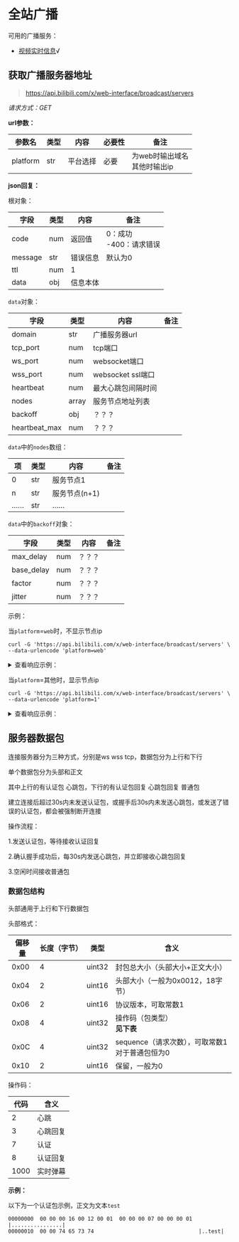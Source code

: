 # 全站广播

可用的广播服务：

- [视频实时信息](video_room.md)√

## 获取广播服务器地址

> https://api.bilibili.com/x/web-interface/broadcast/servers 

*请求方式：GET*

**url参数：**

| 参数名   | 类型 | 内容     | 必要性 | 备注                              |
| -------- | ---- | -------- | ------ | --------------------------------- |
| platform | str  | 平台选择 | 必要   | 为web时输出域名<br />其他时输出ip |

**json回复：**

根对象：

| 字段    | 类型 | 内容     | 备注                        |
| ------- | ---- | -------- | --------------------------- |
| code    | num  | 返回值   | 0：成功<br />-400：请求错误 |
| message | str  | 错误信息 | 默认为0                     |
| ttl     | num  | 1        |                             |
| data    | obj  | 信息本体 |                             |

`data`对象：

| 字段          | 类型   | 内容               | 备注 |
| ------------- | ------ | ------------------ | ---- |
| domain        | str    | 广播服务器url      |      |
| tcp_port      | num    | tcp端口            |      |
| ws_port       | num    | websocket端口      |      |
| wss_port      | num    | websocket ssl端口  |      |
| heartbeat     | num    | 最大心跳包间隔时间 |      |
| nodes         | array | 服务节点地址列表   |      |
| backoff       | obj    | ？？？             |      |
| heartbeat_max | num    | ？？？             |      |

`data`中的`nodes`数组：

| 项   | 类型 | 内容          | 备注 |
| ---- | ---- | ------------- | ---- |
| 0    | str  | 服务节点1     |      |
| n    | str  | 服务节点(n+1) |      |
| ……   | str  | ……            |      |

`data`中的`backoff`对象：

| 字段       | 类型 | 内容   | 备注 |
| ---------- | ---- | ------ | ---- |
| max_delay  | num  | ？？？ |      |
| base_delay | num  | ？？？ |      |
| factor     | num  | ？？？ |      |
| jitter     | num  | ？？？ |      |

示例：

当`platform`=`web`时，不显示节点ip

```shell
curl -G 'https://api.bilibili.com/x/web-interface/broadcast/servers' \
--data-urlencode 'platform=web'
```

<details>
<summary>查看响应示例：</summary>

```json
{
	"code": 0,
	"message": "0",
	"ttl": 1,
	"data": {
		"domain": "broadcast.chat.bilibili.com",
		"tcp_port": 7821,
		"ws_port": 7822,
		"wss_port": 7823,
		"heartbeat": 30,
		"nodes": ["broadcast.chat.bilibili.com"],
		"backoff": {
			"max_delay": 300,
			"base_delay": 3,
			"factor": 1.8,
			"jitter": 0.3
		},
		"heartbeat_max": 3
	}
}
```

</details>

当`platform`=其他时，显示节点ip

```shell
curl -G 'https://api.bilibili.com/x/web-interface/broadcast/servers' \
--data-urlencode 'platform=1'
```

<details>
<summary>查看响应示例：</summary>

```json
{
	"code": 0,
	"message": "0",
	"ttl": 1,
	"data": {
		"domain": "broadcast.chat.bilibili.com",
		"tcp_port": 7821,
		"ws_port": 7822,
		"wss_port": 7823,
		"heartbeat": 30,
		"nodes": ["134.175.207.130", "120.92.150.90", "120.92.150.212", "192.144.173.136", "154.8.217.108"],
		"backoff": {
			"max_delay": 300,
			"base_delay": 3,
			"factor": 1.8,
			"jitter": 0.3
		},
		"heartbeat_max": 3
	}
}
```

</details>

## 服务器数据包

连接服务器分为三种方式，分别是ws wss tcp，数据包分为上行和下行

单个数据包分为头部和正文

其中上行的有认证包 心跳包，下行的有认证包回复 心跳包回复 普通包

建立连接后超过30s内未发送认证包，或握手后30s内未发送心跳包，或发送了错误的认证包，都会被强制断开连接

操作流程：

1.发送认证包，等待接收认证回复

2.确认握手成功后，每30s内发送心跳包，并立即接收心跳包回复

3.空闲时间接收普通包

### 数据包结构

头部通用于上行和下行数据包

头部格式：

| 偏移量 | 长度（字节） | 类型   | 含义                                                 |
| ------ | ------------ | ------ | ---------------------------------------------------- |
| 0x00   | 4            | uint32 | 封包总大小（头部大小+正文大小）                      |
| 0x04   | 2            | uint16 | 头部大小（一般为0x0012，18字节）                     |
| 0x06   | 2            | uint16 | 协议版本，可取常数1                                  |
| 0x08   | 4            | uint32 | 操作码（包类型）<br />**见下表**                     |
| 0x0C   | 4            | uint32 | sequence（请求次数），可取常数1<br />对于普通包恒为0 |
| 0x10   | 2            | uint16 | 保留，一般为0                                        |

操作码：

| 代码 | 含义     |
| ---- | -------- |
| 2    | 心跳     |
| 3    | 心跳回复 |
| 7    | 认证     |
| 8    | 认证回复 |
| 1000 | 实时弹幕 |

**示例：**

以下为一个认证包示例，正文为文本`test`

```
00000000  00 00 00 16 00 12 00 01  00 00 00 07 00 00 00 01  |................|
00000010  00 00 74 65 73 74                                 |..test|
```


